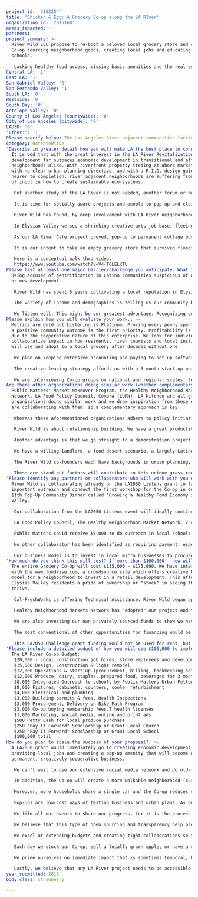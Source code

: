 ```yaml
---
project_id: '5102254'
title: 'Chicken & Egg: A Grocery Co-op along the LA RIver'
organization_id: '2015168'
areas_impacted: ''
partners: ''
project_summary: >-
  River Wild LLC propose to re-boot a beloved local grocery store and create a
  Co-op sourcing neighborhood goods, creating local jobs and educating local
  schools.
   
   Lacking healthy food access, missing basic amenities and the real estate gold rush along the LA River have left modest neighborhoods without economic development drivers. As our LA River Cafe project proved, pop-up to permanent cottage businesses can meet the needs for jobs, healthy alternatives and locally operated small businesses.
Central LA: '1'
East LA: '1'
San Gabriel Valley: '0'
San Fernando Valley: '1'
South LA: '0'
Westside: '0'
South Bay: '0'
Antelope Valley: '0'
County of Los Angeles (countywide): '0'
City of Los Angeles (citywide): '0'
LAUSD: '0'
'Other:': '1'
Please specify below: The Los Angeles River adjacent communities lacking basic services
category: 0create0live
'Describe in greater detail how you will make LA the best place to connect:': >-
  It is odd that with the great interest in the LA River Revitalization, private
  development far outpaces economic development in transitional and affluent
  neighborhoods alike. With riverfront property trading at above market prices,
  with no clear urban planning directive, and with a R.I.O. design guidelines no
  nearer to completion, river adjacent neighborhoods are suffering from a lack
  of input in how to create sustainable eco-systems. 
   
   But another study of the LA River is not needed, another forum or awards ceremony brings us no closer to revitalization. It is a 20 to 30 year wait for bond money, EIFD's, or federal funds to transform the concrete channel and provide park lands. Meanwhile, 5 story stucco boxes are breaking ground today, causing grief and a profound fear of displacement. 
   
   It is time for socially aware projects and people to pop-up and claim their own destiny. 
   
   River Wild has found, by deep involvement with LA River neighborhoods, streets, and by listening to residents, that the lack of basic "complete neighborhood" amenities (such as transportation, jobs, housing and retail) have left communities without the benefits that smart economic development and planning could provide. 
   
   In Elysian Valley we see a shrinking creative arts job base, fleeing manufacturing, and zero access to healthy food. However, Elysian Valley was once the breadbasket of Los Angeles, with 4 bakeries that provided hundreds of jobs that Frogtown residents could walk to from home. 
   
   As our LA River Cafe project proved, pop-up to permanent cottage businesses can create local jobs, provide healthy alternatives and create locally operated small businesses that meet the needs of long time residents and hipsters. No study, no forum, just proof of concept models erected in empty buildings along the LA River. 
   
   It is our intent to take an empty grocery store that survived floods, displacement, crime waves and a fast food epidemic and transform it into a healthy grocery Co-Op. This pilot project can be duplicated in other underserved communities without access to fresh, healthy food. Corner groceries are a essential for new residential developments planned and built without a walkable commercial corridor nearby. Pop-Up Economic Development, we propose, is where the wealth and health of any LA River neighborhood can spring from; not from wealth created by real estate development.
   
   Here is a conceptual walk thru video.
   https://www.youtube.com/watch?v=V4-T6LELKTU
Please list at least one major barrier/challenge you anticipate. What is your strategy for overcoming these obstacles?: >-
  Being accused of gentrification in Latino communities suspicious of any change
  or new development. 
   
   River Wild has spent 5 years cultivating a local reputation in Elysian Valley, Atwater Village and Lincoln Heights - three LA River communities, each lacking a healthy grocery alternative and each with empty storefronts in strategic locations. 
   
   The variety of income and demographics is telling us our community based economic development model has potential for growth and investment up and down the LA River.
   
   We listen well. This might be our greatest advantage. Recognizing our collective tendency to contribute, we are in constant "absorption" mode. Walking the River, visiting business owners, meeting with residents is always informative.
Please explain how you will evaluate your work.: >-
  Metrics are gold but Listening is Platinum. Proving every penny spent went to
  a positive community outcome is the first priority. Profitability is second,
  due to the cooperative nature of this enterprise. We look for individual and
  collaborative impact in how residents, river tourists and local institutions
  will use and adopt to a local grocery after decades without one.
   
   We plan on keeping extensive accounting and paying to set up software to track procurement and sales and hire an accountant for quarterly audits. Even in an 800 square foot grocery, we think that careful tracking of cash flow, re-evaluation of inventory, price point creation through community outreach and surveys are essential.
   
   The creative leasing strategy affords us with a 3 month start-up period and a subsidized rent-free period to construct, create and modify with less stress.
   
   We are interviewing Co-op groups on national and regional scales, to find the best supply of goods that are not grown in Frogtown.
Are there other organizations doing similar work (whether complementary or competitive)? What is unique about your proposed approach?: >-
  Public Matters' Market Makeover Program, the Healthy Neighborhood Market
  Network, LA Food Policy Council, Compra (LURN), LA Kitchen are all great
  organizations doing similar work and we draw inspiration from these groups and
  are collaborating with them, so a complementary approach is key. 
   
   Whereas these aforementioned organizations adhere to policy initiatives, rely on longer range planning, and conduct workshops to create programs, River Wild, by nature, goes directly to proof of concept with their brand of low cost pop-up project. This community co-op is a chance to build a healthy grocery co-op immediately in a neighborhood that has lacked a basic grocery for over 30 years. 
   
   River Wild is about relationship building. We have a great productive relationship with Councilman O'Farrell's office, work with River non-profits and city river organizations. Their willingness to participate in our economic development projects is a testament to our unique judo skills.
   
   Another advantage is that we go straight to a demonstration project. We created a pop-up health fair because a nurse told us that each neighborhood has an LA County Health Department staff assigned to it. We invited them after a 15 year hiatus and created the event around them. https://youtu.be/RnUr_qG3VkI
   
   We have a willing landlord, a food desert scenario, a largely Latino neighborhood, a low walking index, a moderate income community, a supportive councilman, and a renewed, although unfunded interest in the LA River. 
   
   The River Wild co-founders each have backgrounds in urban planning, architecture, community development, labor and small sustainable food business start-ups.
   
   These are stand-out factors will contribute to this unique grass roots approach.
'Please identify any partners or collaborators who will work with you on this project. How much of the $100,000 grant award will each partner receive?': >-
  River Wild is collaborating already on the LA2050 Listens grant to lay
  important outreach and conduct the first workshop for the Co-op in our October
  11th Pop-Up Community Dinner called "Growing a Healthy Food Economy in Elysian
  Valley. 
   
   Our collaboration from the LA2050 Listens event will ideally continue beyond if we land the challenge grant. 
   
   LA Food Policy Council, The Healthy Neighborhood Market Network, 2 community gardens, Farm LA, the Elysian Valley Neighborhood Watch, Public Matters, St Anne's Church, Partners of Dorris Elementary School, Kruegermann's Pickles and Cafecito Organico are some of the collaborators in this endeavor. 
   
   Public Matters could receive $8,000 to do outreach in local schools. St. Anne's Church and Partners of Dorris Elementary School would receive a Co-op sponsored "Pay it forward" grant to invest in nutritional education at these two neighborhood institutions. 
   
   No other collaborator has been identified as requiring payment, especially the foundations and non-profits. 
   
   Our business model is to invest in local micro businesses to procure fresh produce, prepared foods and locally made dry goods, so there is a partnership there, of course.
'How much do you think this will cost? If more than $100,000 – how will you cover the additional costs?': >-
  The entire Grocery Co-Op will cost $135,000 - $175,000. We have interviewed
  with the www.fundrise.com, a crowdsource site which offers creative business
  model for a neighborhood to invest in a retail development. This affords
  Elysian Valley residents a pride of ownership or "stock" in seeing the Grocery
  thrive. 
   
   Cal-FreshWorks is offering Technical Assistance. River Wild began applying for Opportunity Fund's low interest loans. The LA Food Policy Council has offered us a Kiva Zip loan and the LURN network is offering a membership in its Compra buying collective for small grocers and River Wild will inquire into their micro-financing program as well.
   
   Healthy Neighborhood Markets Network has "adopted" our project and they see an opportunity to create a ground-up model. We would likely also open up a ioby.org or an Indiegogo campaign to complement the "lasagna" financing for this business model. 
   
   We are also investing our own privately sourced funds to show we have skin in the game. 
   
   The most conventional of other opportunities for financing would be to apply for a small business loan for working capital. It should be noted that the Lopez family (owner of the empty grocery store) are in negotiations with River Wild to secure a 3 year lease. 
   
   This LA2050 Challenge grant funding would not be used for rent, but capital improvements, outreach, labor and related expenses.
'Please include a detailed budget of how you will use $100,000 to implement this project.': |-
  The LA River Co-op Budget: 
   $20,000 - Local construction job hires, store employees and development team ( Store employees @$16/hr; Operation and managers @$25/hr; Development Team @$40/hr.)
   $15,000 Design, Construction & light remodel
   $12,000 Operations & Start-up (procurement, billing, bookkeeping software, cashier, internet) 
   $12,000 Produce, dairy, staples, prepared food, beverages for 3 months; $10,000 Contingency, Reserve Equity
   $8,000 Integrated Outreach to schools by Public Matters Urban Fellows
   $8,000 Fixtures, cabinets, counters, cooler refurbishment
   $4,000 Electrical and plumbing
   $3,000 Building permits & fees, Health Inspections
   $3,000 Procurement, Delivery on Bike Path Program
   $3,000 Co-op buying membership fees,T health licenses
   $1,000 Marketing, social media, online and print ads
   $500 Petty Cash for local produce purchase
   $250 "Pay It Forward" Scholarship or Grant Local Church
   $250 "Pay It Forward" Scholarship or Grant Local School
   $100,000 total
How do you plan to scale the success of your proposal?: >-
  A LA2050 grant would immediately go to creating economic development by
  providing local jobs and creating a pop-up amenity that will become a
  permanent, creatively cooperative business. 
   
   We can't wait to use our extensive social media network and do old-fashioned door to door outreach. We will be both low-tech and high tech during our get out the vote step.
   
   In addition, the Co-op will create a more walkable neighborhood (currently a 38 on the index -- we want that number to be 83). It will reduce care use (elderly residents do not have cars and public buses are infrequent). 
   
   Moreover, more households share a single car and the Co-op reduces carbon footprints by sourcing local goods to sell at the store. 
   
   Pop-ups are low-cost ways of testing business and urban plans. As our videos show (https://youtu.be/6wb0g2teozc) we let the physical project inform our hypothesis. 
   
   We film all our events to share our progress, for it is the process that teaches us, not necessarily the end-product. We always create information graphics and maps for events that are useful after events, and make a lot of our content available on our various media outlets. We will be a food hub where people can check in daily to find out if there are local foods coming into the exchange. 
   
   We believe that this type of open sourcing and transparency help promote our community building philosophy. 
   
   We excel at extending budgets and creating tight collaborations so that budgets get more "bang for the buck". The multi layered and aligned programming allows more than one organization to claim success from our work.
   
   Each day we stock our Co-op, sell a locally grown apple, or have a conversation with a happy, elderly neighbor will be immensely gratifying on a human level. For the fulfillment of the LA2050 Challenge grant goals, we feel that with such great resources offered by our collaborators, through our intensive studies of local history, and through street level interviews with neighbors and naysayers, we will succeed in spades. 
   
   We pride ourselves on immediate impact that is sometimes temporal, but always constructive and experiential, not just filed in a report that sits on a shelf. 
   
   Lastly, we believe that any LA River project needs to be accessible to all people, races, economic backgrounds. We have been focusing on basic services, not high-end boutique that marginalizes long time residents. The bigger the customer base, the greater chance at success.
year_submitted: 2015
body_class: strawberry

---
```

